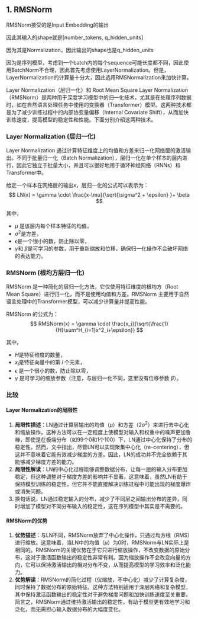 ## 1. RMSNorm

RMSNorm接受的是Input Embedding的输出

因此其输入的shape就是[number_tokens, q_hidden_units]

因为其是Normalization，因此输出的shape也是q_hidden_units





因为是序列模型，考虑到一个batch内的每个sequence可能长度都不同，因此使用BatchNorm不合理，因此首先考虑使用LayerNormalization。但是，LayerNormalization的计算量十分大，因此选用RMSNormalization来加快计算。


Layer Normalization（层归一化）和 Root Mean Square Layer Normalization（RMSNorm）是两种用于深度学习模型中的归一化技术，尤其是在处理序列数据时，如在自然语言处理任务中使用的变换器（Transformer）模型。这两种技术都是为了减少训练过程中的内部协变量偏移（Internal Covariate Shift），从而加快训练速度，提高模型的稳定性和性能。下面分别介绍这两种技术。

### Layer Normalization (层归一化)

Layer Normalization 通过计算特征维度上的均值和方差来归一化网络层的激活输出。不同于批量归一化（Batch Normalization），层归一化在单个样本的层内进行，因此它独立于批量大小，并且可以很好地用于循环神经网络（RNNs）和Transformer中。

给定一个样本在网络层的输出$x$，层归一化的公式可以表示为：
$$
LN(x) = \gamma \cdot \frac{x-\mu}{\sqrt{\sigma^2 + \epsilon} }+ \beta
$$


其中，

- $\mu$ 是该层内每个样本特征的均值，
- $\sigma^2$是方差，
- $\epsilon$是一个很小的数，防止除以零，
- $\gamma$和 $\beta$是可学习的参数，用于重新缩放和位移，确保归一化操作不会破坏网络的表达能力。

### RMSNorm (根均方层归一化)

RMSNorm 是一种简化的层归一化方法，它仅使用特征维度的根均方（Root Mean Square）进行归一化，而不是使用均值和方差。RMSNorm 主要用于自然语言处理中的Transformer模型，可以减少计算量并提高性能。

RMSNorm 的公式为：
$$
RMSNorm(x) = \gamma \cdot \frac{x_i}{\sqrt{\frac{1}{H}\sum^H_{i=1}x^2_i+\epsilon}}
$$


其中，

- $H$是特征维度的数量，
- $x_i$是特征向量中的第 *i* 个元素，
- $\epsilon$ 是一个很小的数，防止除以零，
- $\gamma$ 是可学习的缩放参数（注意，与层归一化不同，这里没有位移参数 *β*）。

### 比较

#### Layer Normalization的局限性

1. **局限性描述**：LN通过计算层输出的均值（*μ*）和方差（$2σ^2$）来进行去中心化和缩放操作。这种方法可以在一定程度上使模型对输入和权重中的噪声更加鲁棒，即使是在极端分布（如99个0和1个100）下，LN通过中心化保持了分布的稳定性。然而，文中指出，尽管LN可以实现聚集中心化（re-centering），但这并不意味着它能有效减少梯度的方差。因此，LN的成功并不完全依赖于其能够减少梯度方差的能力。
2. **局限性解读**：LN的中心化过程能够调整数据分布，让每一层的输入分布更加稳定，但这种调整对于梯度方差的影响并不显著。这意味着，虽然LN有助于保持模型训练的稳定性，但它并不能直接解决训练过程中可能出现的梯度爆炸或消失问题。
3. 换句话说，LN通过稳定输入的分布，减少了不同层之间输出分布的差异，同时增加了模型对不同分布输入的稳定性，这在序列模型中其实是不需要的。

#### RMSNorm的优势

1. **优势描述**：与LN不同，RMSNorm放弃了中心化操作，只通过均方根（RMS）进行缩放。这意味着，当LN中的均值（*μ*）为0时，RMSNorm与LN实际上是相同的。RMSNorm的关键优势在于它只进行缩放操作，不改变数据的原始分布，这对于激活函数输出的稳定性非常有利。因为缩放操作不会改变向量的方向，它可以保持激活输出的相对分布不变，从而提高模型的学习效率和泛化能力。
2. **优势解读**：RMSNorm的简化过程（仅缩放，不中心化）减少了计算复杂度，同时保持了数据分布的原始特征。这种方法特别适用于深层网络和复杂模型，其中保持激活函数输出的稳定性对于避免梯度问题和加快训练速度至关重要。简言之，RMSNorm通过维持激活输出的稳定性，有助于模型更有效地学习和泛化，而无需担心输入数据分布的大幅度变化。